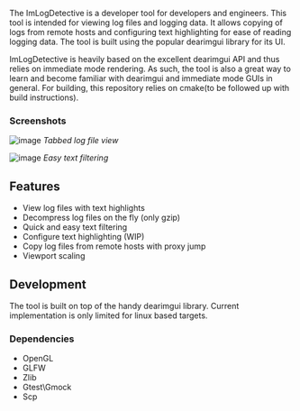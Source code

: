 The ImLogDetective is a developer tool for developers and engineers. This tool is intended for viewing log files and logging data. It allows copying of logs from remote hosts and configuring text highlighting for ease of reading logging data. The tool is built using the popular dearimgui library for its UI.

ImLogDetective is heavily based on the excellent dearimgui API and thus relies on immediate mode rendering. As such, the tool is also a great way to learn and become familiar with dearimgui and immediate mode GUIs in general. For building, this repository relies on cmake(to be followed up with build instructions).   

### Screenshots 
![image](https://github.com/bilal614/ImLogDetective/assets/15609233/7bfa6a84-bccd-4f3f-afef-2b2d00fe71f8)
*Tabbed log file view*

![image](https://github.com/bilal614/ImLogDetective/assets/15609233/5e560cb1-e014-4154-af50-85ee02fd9b3b)
*Easy text filtering*

## Features
* View log files with text highlights
* Decompress log files on the fly (only gzip)
* Quick and easy text filtering
* Configure text highlighting (WIP)
* Copy log files from remote hosts with proxy jump
* Viewport scaling

## Development
The tool is built on top of the handy dearimgui library. Current implementation is only limited for linux based targets.

### Dependencies
* OpenGL
* GLFW
* Zlib
* Gtest\Gmock
* Scp
